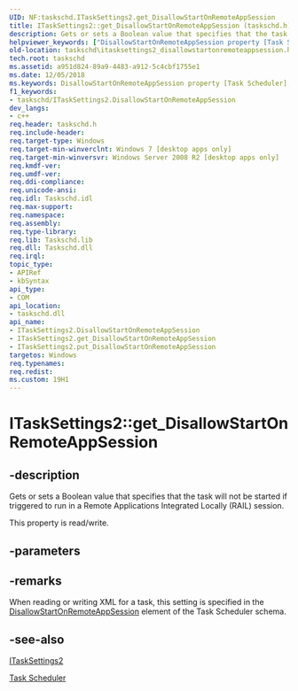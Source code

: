 ```yaml
---
UID: NF:taskschd.ITaskSettings2.get_DisallowStartOnRemoteAppSession
title: ITaskSettings2::get_DisallowStartOnRemoteAppSession (taskschd.h)
description: Gets or sets a Boolean value that specifies that the task will not be started if triggered to run in a Remote Applications Integrated Locally (RAIL) session.helpviewer_keywords: ["DisallowStartOnRemoteAppSession property [Task Scheduler]","DisallowStartOnRemoteAppSession property [Task Scheduler]","ITaskSettings2 interface","ITaskSettings2 interface [Task Scheduler]","DisallowStartOnRemoteAppSession property","ITaskSettings2.DisallowStartOnRemoteAppSession","ITaskSettings2.get_DisallowStartOnRemoteAppSession","ITaskSettings2::DisallowStartOnRemoteAppSession","ITaskSettings2::get_DisallowStartOnRemoteAppSession","ITaskSettings2::put_DisallowStartOnRemoteAppSession","get_DisallowStartOnRemoteAppSession","taskschd.itasksettings2_disallowstartonremoteappsession","taskschd/ITaskSettings2::DisallowStartOnRemoteAppSession","taskschd/ITaskSettings2::get_DisallowStartOnRemoteAppSession","taskschd/ITaskSettings2::put_DisallowStartOnRemoteAppSession"]
old-location: taskschd\itasksettings2_disallowstartonremoteappsession.htm
tech.root: taskschd
ms.assetid: a951d824-89a9-4483-a912-5c4cbf1755e1
ms.date: 12/05/2018
ms.keywords: DisallowStartOnRemoteAppSession property [Task Scheduler], DisallowStartOnRemoteAppSession property [Task Scheduler],ITaskSettings2 interface, ITaskSettings2 interface [Task Scheduler],DisallowStartOnRemoteAppSession property, ITaskSettings2.DisallowStartOnRemoteAppSession, ITaskSettings2.get_DisallowStartOnRemoteAppSession, ITaskSettings2::DisallowStartOnRemoteAppSession, ITaskSettings2::get_DisallowStartOnRemoteAppSession, ITaskSettings2::put_DisallowStartOnRemoteAppSession, get_DisallowStartOnRemoteAppSession, taskschd.itasksettings2_disallowstartonremoteappsession, taskschd/ITaskSettings2::DisallowStartOnRemoteAppSession, taskschd/ITaskSettings2::get_DisallowStartOnRemoteAppSession, taskschd/ITaskSettings2::put_DisallowStartOnRemoteAppSession
f1_keywords:
- taskschd/ITaskSettings2.DisallowStartOnRemoteAppSession
dev_langs:
- c++
req.header: taskschd.h
req.include-header: 
req.target-type: Windows
req.target-min-winverclnt: Windows 7 [desktop apps only]
req.target-min-winversvr: Windows Server 2008 R2 [desktop apps only]
req.kmdf-ver: 
req.umdf-ver: 
req.ddi-compliance: 
req.unicode-ansi: 
req.idl: Taskschd.idl
req.max-support: 
req.namespace: 
req.assembly: 
req.type-library: 
req.lib: Taskschd.lib
req.dll: Taskschd.dll
req.irql: 
topic_type:
- APIRef
- kbSyntax
api_type:
- COM
api_location:
- taskschd.dll
api_name:
- ITaskSettings2.DisallowStartOnRemoteAppSession
- ITaskSettings2.get_DisallowStartOnRemoteAppSession
- ITaskSettings2.put_DisallowStartOnRemoteAppSession
targetos: Windows
req.typenames: 
req.redist: 
ms.custom: 19H1
---
```


# ITaskSettings2::get_DisallowStartOnRemoteAppSession


## -description


Gets or sets  a Boolean value that specifies that the task will not be started if triggered to run in a Remote Applications Integrated Locally (RAIL) session.

This property is read/write.


## -parameters


## -remarks



When reading or writing  XML for a task, this setting is specified in the <a href="https://docs.microsoft.com/windows/desktop/TaskSchd/taskschedulerschema-disallowstartonremoteappsession-settingstype-element">DisallowStartOnRemoteAppSession</a> element of the Task Scheduler schema.




## -see-also




<a href="https://docs.microsoft.com/windows/desktop/api/taskschd/nn-taskschd-itasksettings2">ITaskSettings2</a>



<a href="https://docs.microsoft.com/windows/desktop/TaskSchd/task-scheduler-start-page">Task Scheduler</a>
 

 

